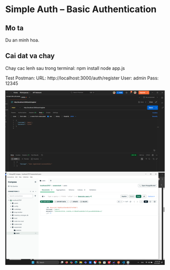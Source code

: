 # Simple Auth – Basic Authentication

## Mo ta
Du an minh hoa<credentials>.

## Cai dat va chay
Chay cac lenh sau trong terminal:
npm install
node app.js

Test Postman: URL: http://localhost:3000/auth/register User: admin Pass: 12345

![Postman Test](./public/results/Postman_postregister_cookie_.png)
![Postman Test](./public/results/mongodb_register_cookie.png)

